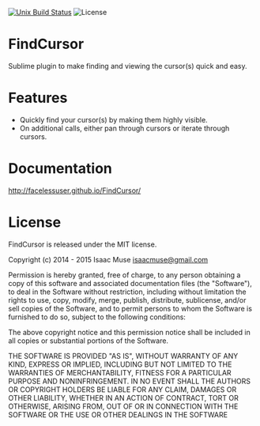 [![Unix Build Status][travis-image]][travis-link]
![License][license-image]
# FindCursor
Sublime plugin to make finding and viewing the cursor(s) quick and easy.

# Features

- Quickly find your cursor(s) by making them highly visible.
- On additional calls, either pan through cursors or iterate through cursors.

# Documentation
http://facelessuser.github.io/FindCursor/

# License
FindCursor is released under the MIT license.

Copyright (c) 2014 - 2015 Isaac Muse <isaacmuse@gmail.com>

Permission is hereby granted, free of charge, to any person obtaining a copy of this software and associated documentation files (the "Software"), to deal in the Software without restriction, including without limitation the rights to use, copy, modify, merge, publish, distribute, sublicense, and/or sell copies of the Software, and to permit persons to whom the Software is furnished to do so, subject to the following conditions:

The above copyright notice and this permission notice shall be included in all copies or substantial portions of the Software.

THE SOFTWARE IS PROVIDED "AS IS", WITHOUT WARRANTY OF ANY KIND, EXPRESS OR IMPLIED, INCLUDING BUT NOT LIMITED TO THE WARRANTIES OF MERCHANTABILITY, FITNESS FOR A PARTICULAR PURPOSE AND NONINFRINGEMENT. IN NO EVENT SHALL THE AUTHORS OR COPYRIGHT HOLDERS BE LIABLE FOR ANY CLAIM, DAMAGES OR OTHER LIABILITY, WHETHER IN AN ACTION OF CONTRACT, TORT OR OTHERWISE, ARISING FROM, OUT OF OR IN CONNECTION WITH THE SOFTWARE OR THE USE OR OTHER DEALINGS IN THE SOFTWARE

[travis-image]: https://img.shields.io/travis/facelessuser/FindCursor/master.svg
[travis-link]: https://travis-ci.org/facelessuser/FindCursor
[license-image]: https://img.shields.io/badge/license-MIT-blue.svg
